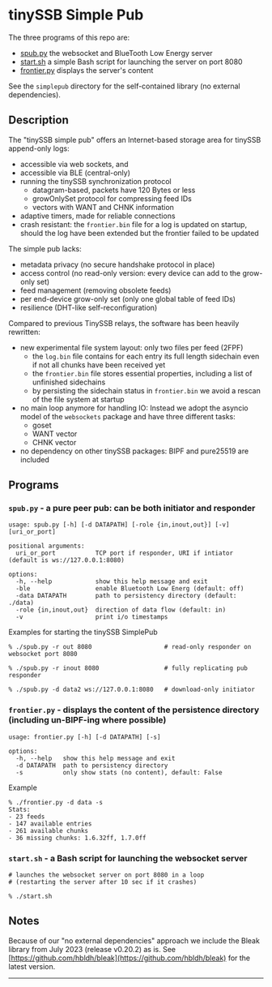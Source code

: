 # tinySSB Simple Pub

The three programs of this repo are:
- [spub.py](#spubpy---a-pure-peer-pub-can-be-both-initiator-and-responder) the websocket and BlueTooth Low Energy server
- [start.sh](#startsh---a-bash-script-for-launching-the-websocket-server) a simple Bash script for launching the server on port 8080
- [frontier.py](#frontierpy---displays-the-content-of-the-persistence-directory-including-un-bipf-ing-where-possible) displays the server's content

See the ```simplepub``` directory for the self-contained library (no
external dependencies).


## Description

The "tinySSB simple pub" offers an Internet-based storage area for tinySSB append-only logs:
- accessible via web sockets, and
- accessible via BLE (central-only)
- running the tinySSB synchronization protocol
  -  datagram-based, packets have 120 Bytes or less
  -  growOnlySet protocol for compressing feed IDs
  -  vectors with WANT and CHNK information
- adaptive timers, made for reliable connections
- crash resistant: the ```frontier.bin``` file for a log is updated on startup, should the log have been extended but the frontier failed to be updated

The simple pub lacks:
- metadata privacy (no secure handshake protocol in place)
- access control (no read-only version: every device can add to the grow-only set)
- feed management (removing obsolete feeds)
- per end-device grow-only set (only one global table of feed IDs)
- resilience (DHT-like self-reconfiguration)

Compared to previous TinySSB relays, the software has been heavily rewritten:
- new experimental file system layout: only two files per feed (2FPF)
  - the ```log.bin``` file contains for each entry its full length sidechain even if not all chunks have been received yet
  - the ```frontier.bin``` file stores essential properties, including a list of unfinished sidechains
  - by persisting the sidechain status in ```frontier.bin``` we avoid a rescan of the file system at startup
- no main loop anymore for handling IO: Instead we adopt the asyncio model of the ```websockets``` package and have three different tasks:
  - goset
  - WANT vector
  - CHNK vector
- no dependency on other tinySSB packages: BIPF and pure25519 are included

## Programs

### ```spub.py``` - a pure peer pub: can be both initiator and responder

```
usage: spub.py [-h] [-d DATAPATH] [-role {in,inout,out}] [-v] [uri_or_port]

positional arguments:
  uri_or_port           TCP port if responder, URI if intiator (default is ws://127.0.0.1:8080)

options:
  -h, --help            show this help message and exit
  -ble                  enable Bluetooth Low Energ (default: off)
  -data DATAPATH        path to persistency directory (default: ./data)
  -role {in,inout,out}  direction of data flow (default: in)
  -v                    print i/o timestamps
```

Examples for starting the tinySSB SimplePub
```
% ./spub.py -r out 8080                    # read-only responder on websocket port 8080

% ./spub.py -r inout 8080                  # fully replicating pub responder

% ./spub.py -d data2 ws://127.0.0.1:8080   # download-only initiator
```


### ```frontier.py``` - displays the content of the persistence directory (including un-BIPF-ing where possible)

```
usage: frontier.py [-h] [-d DATAPATH] [-s]

options:
  -h, --help   show this help message and exit
  -d DATAPATH  path to persistency directory
  -s           only show stats (no content), default: False
```

Example
```
% ./frontier.py -d data -s
Stats:
- 23 feeds
- 147 available entries
- 261 available chunks
- 36 missing chunks: 1.6.32ff, 1.7.0ff
```

### ```start.sh``` - a Bash script for launching the websocket server

```
# launches the websocket server on port 8080 in a loop
# (restarting the server after 10 sec if it crashes)

% ./start.sh
```


## Notes

Because of our "no external dependencies" approach we include the
Bleak library from July 2023 (release v0.20.2) as is. See
[https://github.com/hbldh/bleak](https://github.com/hbldh/bleak) for
the latest version.

----
